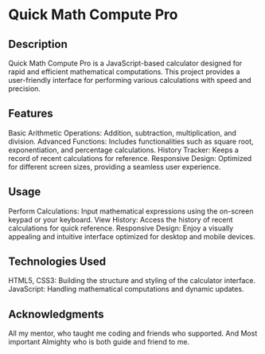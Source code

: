 # Quick Math Compute Pro

## Description
Quick Math Compute Pro is a JavaScript-based calculator designed for rapid and efficient mathematical computations. This project provides a user-friendly interface for performing various calculations with speed and precision.

## Features
Basic Arithmetic Operations: Addition, subtraction, multiplication, and division.
Advanced Functions: Includes functionalities such as square root, exponentiation, and percentage calculations.
History Tracker: Keeps a record of recent calculations for reference.
Responsive Design: Optimized for different screen sizes, providing a seamless user experience.

## Usage
Perform Calculations: Input mathematical expressions using the on-screen keypad or your keyboard.
View History: Access the history of recent calculations for quick reference.
Responsive Design: Enjoy a visually appealing and intuitive interface optimized for desktop and mobile devices.

## Technologies Used
HTML5, CSS3: Building the structure and styling of the calculator interface.
JavaScript: Handling mathematical computations and dynamic updates.

## Acknowledgments
All my mentor, who taught me coding and friends who supported. And Most important Almighty who is both guide and friend to me.
